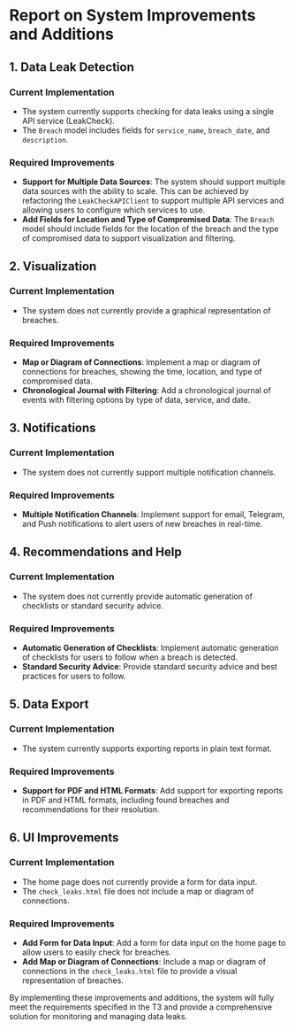 # Report on System Improvements and Additions

## 1. Data Leak Detection

### Current Implementation
- The system currently supports checking for data leaks using a single API service (LeakCheck).
- The `Breach` model includes fields for `service_name`, `breach_date`, and `description`.

### Required Improvements
- **Support for Multiple Data Sources**: The system should support multiple data sources with the ability to scale. This can be achieved by refactoring the `LeakCheckAPIClient` to support multiple API services and allowing users to configure which services to use.
- **Add Fields for Location and Type of Compromised Data**: The `Breach` model should include fields for the location of the breach and the type of compromised data to support visualization and filtering.

## 2. Visualization

### Current Implementation
- The system does not currently provide a graphical representation of breaches.

### Required Improvements
- **Map or Diagram of Connections**: Implement a map or diagram of connections for breaches, showing the time, location, and type of compromised data.
- **Chronological Journal with Filtering**: Add a chronological journal of events with filtering options by type of data, service, and date.

## 3. Notifications

### Current Implementation
- The system does not currently support multiple notification channels.

### Required Improvements
- **Multiple Notification Channels**: Implement support for email, Telegram, and Push notifications to alert users of new breaches in real-time.

## 4. Recommendations and Help

### Current Implementation
- The system does not currently provide automatic generation of checklists or standard security advice.

### Required Improvements
- **Automatic Generation of Checklists**: Implement automatic generation of checklists for users to follow when a breach is detected.
- **Standard Security Advice**: Provide standard security advice and best practices for users to follow.

## 5. Data Export

### Current Implementation
- The system currently supports exporting reports in plain text format.

### Required Improvements
- **Support for PDF and HTML Formats**: Add support for exporting reports in PDF and HTML formats, including found breaches and recommendations for their resolution.

## 6. UI Improvements

### Current Implementation
- The home page does not currently provide a form for data input.
- The `check_leaks.html` file does not include a map or diagram of connections.

### Required Improvements
- **Add Form for Data Input**: Add a form for data input on the home page to allow users to easily check for breaches.
- **Add Map or Diagram of Connections**: Include a map or diagram of connections in the `check_leaks.html` file to provide a visual representation of breaches.

By implementing these improvements and additions, the system will fully meet the requirements specified in the ТЗ and provide a comprehensive solution for monitoring and managing data leaks.
